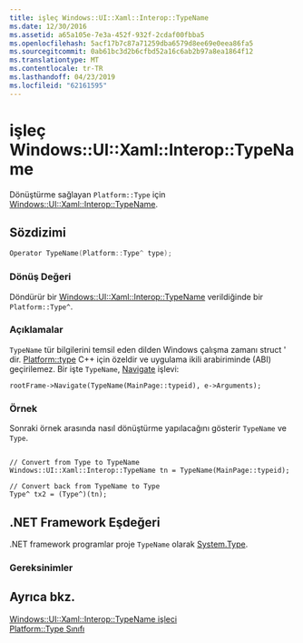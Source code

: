 ```yaml
---
title: işleç Windows::UI::Xaml::Interop::TypeName
ms.date: 12/30/2016
ms.assetid: a65a105e-7e3a-452f-932f-2cdaf00fbba5
ms.openlocfilehash: 5acf17b7c87a71259dba6579d8ee69e0eea86fa5
ms.sourcegitcommit: 0ab61bc3d2b6cfbd52a16c6ab2b97a8ea1864f12
ms.translationtype: MT
ms.contentlocale: tr-TR
ms.lasthandoff: 04/23/2019
ms.locfileid: "62161595"
---
```

# <a name="operator-windowsuixamlinteroptypename"></a>işleç Windows::UI::Xaml::Interop::TypeName

Dönüştürme sağlayan `Platform::Type` için [Windows::UI::Xaml::Interop::TypeName](/uwp/api/windows.ui.xaml.interop.typename).

## <a name="syntax"></a>Sözdizimi

```cpp
Operator TypeName(Platform::Type^ type);
```

### <a name="return-value"></a>Dönüş Değeri

Döndürür bir [Windows::UI::Xaml::Interop::TypeName](/uwp/api/windows.ui.xaml.interop.typename) verildiğinde bir `Platform::Type^`.

### <a name="remarks"></a>Açıklamalar

`TypeName` tür bilgilerini temsil eden dilden Windows çalışma zamanı struct ' dir. [Platform::type](../cppcx/platform-type-class.md) C++ için özeldir ve uygulama ikili arabiriminde (ABI) geçirilemez. Bir işte `TypeName`, [Navigate](/uwp/api/windows.ui.xaml.controls.frame.navigate) işlevi:

```
rootFrame->Navigate(TypeName(MainPage::typeid), e->Arguments);
```

### <a name="example"></a>Örnek

Sonraki örnek arasında nasıl dönüştürme yapılacağını gösterir `TypeName` ve `Type`.

```

// Convert from Type to TypeName
Windows::UI::Xaml::Interop::TypeName tn = TypeName(MainPage::typeid);

// Convert back from TypeName to Type
Type^ tx2 = (Type^)(tn);
```

## <a name="net-framework-equivalent"></a>.NET Framework Eşdeğeri

.NET framework programlar proje `TypeName` olarak [System.Type](assetId:///System.Type?qualifyHint=False&autoUpgrade=True).

### <a name="requirements"></a>Gereksinimler

## <a name="see-also"></a>Ayrıca bkz.

[Windows::UI::Xaml::Interop::TypeName işleci](../cppcx/operator-windows-ui-xaml-interop-typename.md)<br/>
[Platform::Type Sınıfı](../cppcx/platform-type-class.md)
